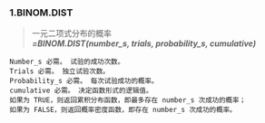 ### 1.BINOM.DIST
>一元二项式分布的概率<br>
***=BINOM.DIST(number_s, trials, probability_s, cumulative)***
```
Number_s 必需。 试验的成功次数。
Trials 必需。 独立试验次数。
Probability_s 必需。 每次试验成功的概率。
cumulative 必需。 决定函数形式的逻辑值。
如果为 TRUE，则返回累积分布函数，即最多存在 number_s 次成功的概率；
如果为 FALSE，则返回概率密度函数，即存在 number_s 次成功的概率。
```
